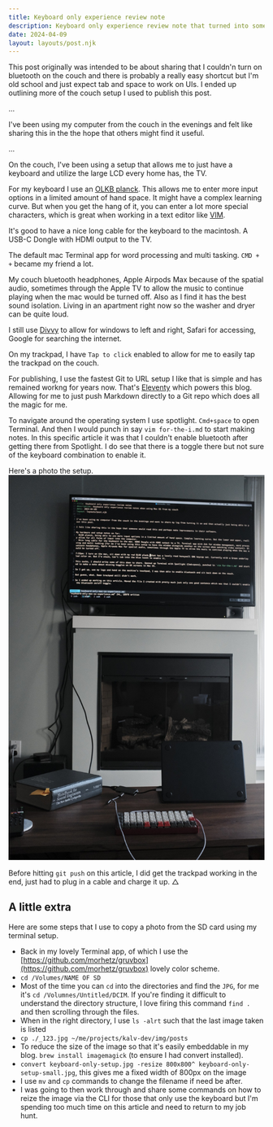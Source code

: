 ```yaml
---
title: Keyboard only experience review note
description: Keyboard only experience review note that turned into something else
date: 2024-04-09
layout: layouts/post.njk
---
```


This post originally was intended to be about sharing that I couldn'n turn on bluetooth on the couch and there is probably a really easy shortcut but I'm old school and just expect tab and space to work on UIs. I ended up outlining more of the couch setup I used to publish this post.

...

I've been using my computer from the couch in the evenings and felt like sharing this in the the hope that others might find it useful.

...

On the couch, I've been using a setup that allows me to just have a keyboard and utilize the large LCD every home has, the TV.

For my keyboard I use an [OLKB planck](https://olkb.com/collections/planck). This allows me to enter more input options in a limited amount of hand space. It might have a complex learning curve. But when you get the hang of it, you can enter a lot more special characters, which is great when working in a text editor like [VIM](https://vim.org).

It's good to have a nice long cable for the keyboard to the macintosh. A USB-C Dongle with HDMI output to the TV.

The default mac Terminal app for word processing and multi tasking. `CMD + +` became my friend a lot.

My couch bluetooth headphones, Apple Airpods Max because of the spatial audio, sometimes through the Apple TV to allow the music to continue playing when the mac would be turned off. Also as I find it has the best sound isolation. Living in an apartment right now so the washer and dryer can be quite loud.

I still use [Divvy]() to allow for windows to left and right, Safari for accessing, Google for searching the internet.

On my trackpad, I have `Tap to click` enabled to allow for me to easily tap the trackpad on the couch.

For publishing, I use the fastest Git to URL setup I like that is simple and has remained workng for years now. That's [Eleventy](https://www.11ty.dev) which powers this blog. Allowing for me to just push Markdown directly to a Git repo which does all the magic for me.

To navigate around the operating system I use spotlight. `Cmd+space` to open Terminal. And then I would punch in say `vim for-the-i.md` to start making notes. In this specific article it was that I couldn't enable bluetooth after getting there from Spotlight. I do see that there is a toggle there but not sure of the keyboard combination to enable it.

Here's a photo the setup.
![Keyboard Only Setup](/img/posts/2024/keyboard-only-setup.jpg "Keyboard Only Setup")

Before hitting `git push` on this article, I did get the trackpad working in the end, just had to plug in a cable and charge it up. △

## A little extra
Here are some steps that I use to copy a photo from the SD card using my terminal setup.

- Back in my lovely Terminal app, of which I use the [https://github.com/morhetz/gruvbox](https://github.com/morhetz/gruvbox) lovely color scheme.
- `cd /Volumes/NAME OF SD`
- Most of the time you can `cd` into the directories and find the `JPG`, for me it's `cd /Volumnes/Untitled/DCIM`. If you're finding it difficult to understand the directory structure, I love firing this command `find .` and then scrolling through the files.
- When in the right directory, I use `ls -alrt` such that the last image taken is listed
- `cp ./_123.jpg ~/me/projects/kalv-dev/img/posts`
- To reduce the size of the image so that it's easily embeddable in my blog. `brew install imagemagick` (to ensure I had convert installed).
- `convert keyboard-only-setup.jpg -resize 800x800^ keyboard-only-setup-small.jpg`, this gives me a fixed width of 800px on the image
- I use `mv` and `cp` commands to change the filename if need be after.
- I was going to then work through and share some commands on how to reize the image via the CLI for those that only use the keyboard but I'm spending too much time on this article and need to return to my job hunt.
